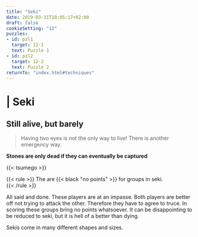 ```yaml
---
title: "Seki"
date: 2019-03-31T10:05:17+02:00
draft: false
cookieSetting: "12"
puzzles:
- id: pzl1
  target: 12-1
  text: Puzzle 1
- id: pzl2
  target: 12-2
  text: Puzzle 2
returnTo: "index.html#techniques"
---
```


# | Seki
## Still alive, but barely

> Having two eyes is not the only way to live! There is another emergency way.  

**Stones are only dead if they can eventually be captured**

{{< tsumego >}}

{{< rule >}}
	The are {{< black "no points" >}} for groups in seki.  
{{< /rule >}}

All said and done. These players are at an impasse. Both players are better off not trying to attack the other. Therefore they have to agree to truce. In scoring these groups bring no points whatsoever. It can be disappointing to be reduced to seki, but it is hell of a better than dying.

Sekis come in many different shapes and sizes. 